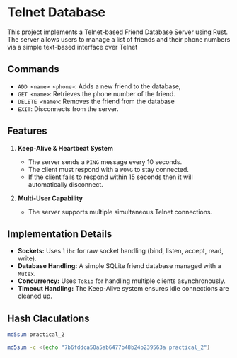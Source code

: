 # Telnet Database
This project implements a Telnet-based Friend Database Server using Rust. The server allows users to manage a list of friends and their phone numbers via a simple text-based interface over Telnet

## Commands
- `ADD <name> <phone>`: Adds a new friend to the database,
- `GET <name>`: Retrieves the phone number of the friend.
- `DELETE <name>`: Removes the friend from the database
- `EXIT`: Disconnects from the server.

## Features
1. **Keep-Alive & Heartbeat System**
    - The server sends a `PING` message every 10 seconds.
    - The client must respond with a `PONG` to stay connected.
    - If the client fails to respond within 15 seconds then it will automatically disconnect.

2. **Multi-User Capability**
    - The server supports multiple simultaneous Telnet connections.


## Implementation Details
- **Sockets:** Uses `libc` for raw socket handling (bind, listen, accept, read, write).
- **Database Handling:** A simple SQLite friend database managed with a `Mutex`.
- **Concurrency:** Uses `Tokio` for handling multiple clients asynchronously.
- **Timeout Handling:** The Keep-Alive system ensures idle connections are cleaned up.

## Hash Claculations
```bash
md5sum practical_2
```

```bash
md5sum -c <(echo "7b6fddca50a5ab6477b48b24b239563a practical_2")
```

